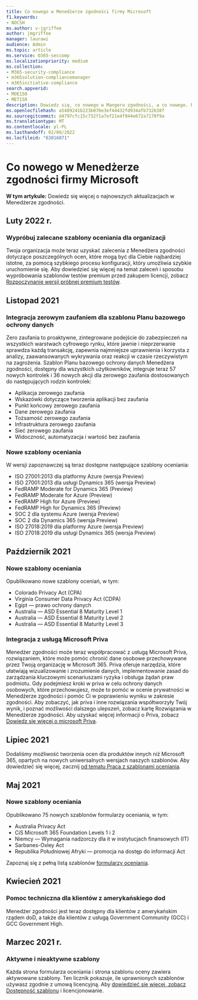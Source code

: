 ```yaml
---
title: Co nowego w Menedżerze zgodności firmy Microsoft
f1.keywords:
- NOCSH
ms.author: v-jgriffee
author: jmgriffee
manager: laurawi
audience: Admin
ms.topic: article
ms.service: O365-seccomp
ms.localizationpriority: medium
ms.collection:
- M365-security-compliance
- m365solution-compliancemanager
- m365initiative-compliance
search.appverid:
- MOE150
- MET150
description: Dowiedz się, co nowego w Mangeru zgodności, a co nowego. Przeczytaj o zaktualizowanych ocenach, nowych szablonach oceniania, nowych akcjach i nie tylko.
ms.openlocfilehash: a5489241b223b076e3ef44432fd934afb732b38f
ms.sourcegitcommit: d4797cfc15c732f1a7ef21e4f944e672a7170f9a
ms.translationtype: MT
ms.contentlocale: pl-PL
ms.lasthandoff: 02/08/2022
ms.locfileid: "63016071"
---
```

# <a name="whats-new-in-microsoft-compliance-manager"></a>Co nowego w Menedżerze zgodności firmy Microsoft

**W tym artykule:** Dowiedz się więcej o najnowszych aktualizacjach w Menedżerze zgodności.

## <a name="february-2022"></a>Luty 2022 r.

### <a name="try-recommended-assessment-templates-for-your-organization"></a>Wypróbuj zalecane szablony oceniania dla organizacji

Twoja organizacja może teraz uzyskać zalecenia z Menedżera zgodności dotyczące poszczególnych ocen, które mogą być dla Ciebie najbardziej istotne, za pomocą szybkiego procesu konfiguracji, który umożliwia szybkie uruchomienie się. Aby dowiedzieć się więcej na temat zaleceń i sposobu wypróbowania szablonów testów premium przed zakupem licencji, zobacz [Rozpoczynanie wersji próbnej premium testów](compliance-manager-setup.md#start-a-premium-assessments-trial).

## <a name="november-2021"></a>Listopad 2021

### <a name="zero-trust-integration-for-the-data-protection-baseline-template"></a>Integracja zerowym zaufaniem dla szablonu Planu bazowego ochrony danych

Zero zaufania to proaktywne, zintegrowane podejście do zabezpieczeń na wszystkich warstwach cyfrowego rynku, które jawnie i nieprzerwanie sprawdza każdą transakcję, zapewnia najmniejsze uprawnienia i korzysta z analizy, zaawansowanych wykrywania oraz reakcji w czasie rzeczywistym na zagrożenia. Szablon Planu bazowego ochrony danych Menedżera zgodności, dostępny dla wszystkich użytkowników, integruje teraz 57 nowych kontrolek i 36 nowych akcji dla zerowego zaufania dostosowanych do następujących rodzin kontrolek:

- Aplikacja zerowego zaufania
- Wskazówki dotyczące tworzenia aplikacji bez zaufania
- Punkt końcowy zerowego zaufania
- Dane zerowego zaufania
- Tożsamość zerowego zaufania
- Infrastruktura zerowego zaufania
- Sieć zerowego zaufania
- Widoczność, automatyzacja i wartość bez zaufania

### <a name="new-assessment-templates"></a>Nowe szablony oceniania

W wersji zapoznawczej są teraz dostępne następujące szablony oceniania:

- ISO 27001:2013 dla platformy Azure (wersja Preview)
- ISO 27001:2013 dla usługi Dynamics 365 (wersja Preview)
- FedRAMP Moderate for Dynamics 365 (Preview)
- FedRAMP Moderate for Azure (Preview)
- FedRAMP High for Azure (Preview)
- FedRAMP High for Dynamics 365 (Preview)
- SOC 2 dla systemu Azure (wersja Preview)
- SOC 2 dla Dynamics 365 (wersja Preview)
- ISO 27018:2019 dla platformy Azure (wersja Preview)
- ISO 27018:2019 dla usługi Dynamics 365 (wersja Preview)

## <a name="october-2021"></a>Październik 2021

### <a name="new-assessment-templates"></a>Nowe szablony oceniania

Opublikowano nowe szablony oceniań, w tym:

- Colorado Privacy Act (CPA)
- Virginia Consumer Data Privacy Act (CDPA)
- Egipt — prawo ochrony danych
- Australia — ASD Essential 8 Maturity Level 1
- Australia — ASD Essential 8 Maturity Level 2
- Australia — ASD Essential 8 Maturity Level 3

### <a name="integration-with-microsoft-priva"></a>Integracja z usługą Microsoft Priva

Menedżer zgodności może teraz współpracować z usługą Microsoft Priva, rozwiązaniem, które może pomóc chronić dane osobowe przechowywane przez Twoją organizację w Microsoft 365. Priva oferuje narzędzia, które ułatwiają wizualizowanie i zrozumienie danych, implementowanie zasad do zarządzania kluczowymi scenariuszami ryzyka i obsługa żądań praw podmiotu. Gdy podejmiesz kroki w priva w celu ochrony danych osobowych, które przechowujesz, może to pomóc w ocenie prywatności w Menedżerze zgodności i pomóc Ci w poprawieniu wyniku w zakresie zgodności. Aby zobaczyć, jak priva i inne rozwiązania współtworzyły Twój wynik, i poznać możliwości dalszego ulepszeń, zobacz kartę  Rozwiązania w Menedżerze zgodności. Aby uzyskać więcej informacji o Priva, zobacz [Dowiedz się więcej o microsoft Priva](/privacy/priva).

## <a name="july-2021"></a>Lipiec 2021

Dodaliśmy możliwość tworzenia ocen dla produktów innych niż Microsoft 365, opartych na nowych uniwersalnych wersjach naszych szablonów. Aby dowiedzieć się więcej, zacznij [od tematu Praca z szablonami oceniania](compliance-manager-templates.md).

## <a name="may-2021"></a>Maj 2021

### <a name="new-assessment-templates"></a>Nowe szablony oceniania

Opublikowano 75 nowych szablonów formularzy oceniania, w tym:
- Australia Privacy Act
- CiS Microsoft 365 Foundation Levels 1 i 2
- Niemcy — Wymagania nadzorczy dla it w instytucjach finansowych (IT)
- Sarbanes-Oxley Act
- Republika Południowej Afryki — promocja na dostęp do informacji Act

Zapoznaj się z pełną listą szablonów [formularzy oceniania](compliance-manager-templates-list.md).

## <a name="april-2021"></a>Kwiecień 2021

### <a name="support-for-us-government-dod-customers"></a>Pomoc techniczna dla klientów z amerykańskiego dod

Menedżer zgodności jest teraz dostępny dla klientów z amerykańskim rządem doD, a także dla klientów z usługą Government Community (GCC) i GCC Government High.

## <a name="march-2021"></a>Marzec 2021 r.

### <a name="active-and-inactive-templates"></a>Aktywne i nieaktywne szablony

Każda strona formularza oceniania i strona szablonu oceny zawiera aktywowane szablony. Ten licznik pokazuje, ile uprawnionych szablonów używasz zgodnie z umową licencyjną. Aby [dowiedzieć się więcej, zobacz Dostępność szablonu](compliance-manager-templates.md#template-availability-and-licensing) i licencjonowanie.
